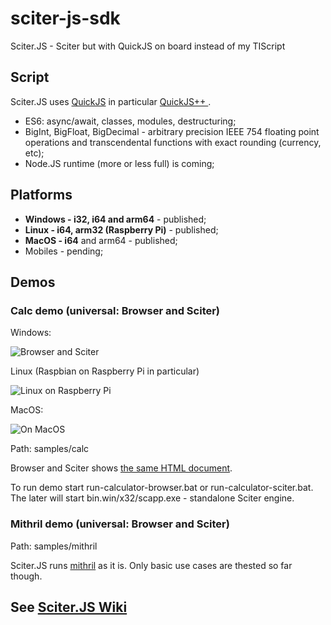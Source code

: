 # sciter-js-sdk
Sciter.JS - Sciter but with QuickJS on board instead of my TIScript

## Script

Sciter.JS uses [QuickJS](https://bellard.org/quickjs/) in particular [QuickJS++ ](https://github.com/c-smile/quickjspp).

* ES6: async/await, classes, modules, destructuring;
* BigInt, BigFloat, BigDecimal - arbitrary precision IEEE 754 floating point operations and transcendental functions with exact rounding (currency, etc);
* Node.JS runtime (more or less full) is coming; 

## Platforms

* **Windows - i32, i64 and arm64** - published;
* **Linux - i64, arm32 (Raspberry Pi)** - published;
* **MacOS - i64** and arm64 - published;
* Mobiles - pending;

## Demos

### Calc demo (universal: Browser and Sciter)

Windows:

![Browser and Sciter](https://sciter.com/wp-content/uploads/2020/10/Sciter.JS.Calc_-e1602390091709.png)

Linux (Raspbian on Raspberry Pi in particular)

![Linux on Raspberry Pi](https://sciter.com/wp-content/uploads/2020/10/sjs-rpi.png)

MacOS:

![On MacOS](https://js.sciter.com/wp-content/uploads/2020/11/sciter-js-calc-osx-4.png)


Path: samples/calc

Browser and Sciter shows [the same HTML document](https://github.com/c-smile/sciter-js-sdk/blob/main/samples/calc/index.html).

To run demo start run-calculator-browser.bat or run-calculator-sciter.bat. The later will start bin.win/x32/scapp.exe - standalone Sciter engine.

### Mithril demo (universal: Browser and Sciter)

Path: samples/mithril

Sciter.JS runs [mithril](https://mithril.js.org) as it is. Only basic use cases are thested so far though.

## See [Sciter.JS Wiki](https://github.com/c-smile/sciter-js-sdk/wiki/Sciter.JS-Wiki)

